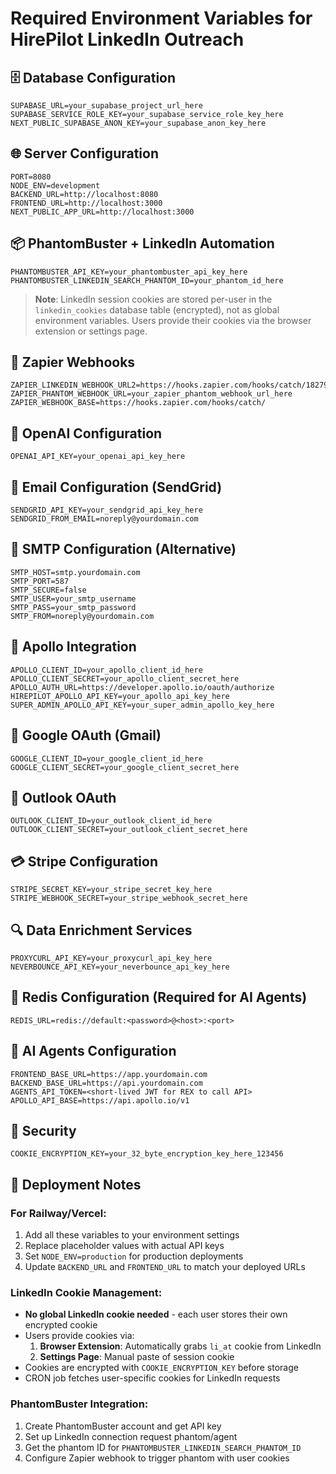 # Required Environment Variables for HirePilot LinkedIn Outreach

## 🗄️ Database Configuration
```
SUPABASE_URL=your_supabase_project_url_here
SUPABASE_SERVICE_ROLE_KEY=your_supabase_service_role_key_here
NEXT_PUBLIC_SUPABASE_ANON_KEY=your_supabase_anon_key_here
```

## 🌐 Server Configuration
```
PORT=8080
NODE_ENV=development
BACKEND_URL=http://localhost:8080
FRONTEND_URL=http://localhost:3000
NEXT_PUBLIC_APP_URL=http://localhost:3000
```

## 📦 PhantomBuster + LinkedIn Automation
```
PHANTOMBUSTER_API_KEY=your_phantombuster_api_key_here
PHANTOMBUSTER_LINKEDIN_SEARCH_PHANTOM_ID=your_phantom_id_here
```
> **Note**: LinkedIn session cookies are stored per-user in the `linkedin_cookies` database table (encrypted), not as global environment variables. Users provide their cookies via the browser extension or settings page.

## 🔁 Zapier Webhooks
```
ZAPIER_LINKEDIN_WEBHOOK_URL2=https://hooks.zapier.com/hooks/catch/18279230/u2qdg1l/
ZAPIER_PHANTOM_WEBHOOK_URL=your_zapier_phantom_webhook_url_here
ZAPIER_WEBHOOK_BASE=https://hooks.zapier.com/hooks/catch/
```

## 🤖 OpenAI Configuration
```
OPENAI_API_KEY=your_openai_api_key_here
```

## 📧 Email Configuration (SendGrid)
```
SENDGRID_API_KEY=your_sendgrid_api_key_here
SENDGRID_FROM_EMAIL=noreply@yourdomain.com
```

## 📧 SMTP Configuration (Alternative)
```
SMTP_HOST=smtp.yourdomain.com
SMTP_PORT=587
SMTP_SECURE=false
SMTP_USER=your_smtp_username
SMTP_PASS=your_smtp_password
SMTP_FROM=noreply@yourdomain.com
```

## 🚀 Apollo Integration
```
APOLLO_CLIENT_ID=your_apollo_client_id_here
APOLLO_CLIENT_SECRET=your_apollo_client_secret_here
APOLLO_AUTH_URL=https://developer.apollo.io/oauth/authorize
HIREPILOT_APOLLO_API_KEY=your_apollo_api_key_here
SUPER_ADMIN_APOLLO_API_KEY=your_super_admin_apollo_key_here
```

## 📧 Google OAuth (Gmail)
```
GOOGLE_CLIENT_ID=your_google_client_id_here
GOOGLE_CLIENT_SECRET=your_google_client_secret_here
```

## 📧 Outlook OAuth
```
OUTLOOK_CLIENT_ID=your_outlook_client_id_here
OUTLOOK_CLIENT_SECRET=your_outlook_client_secret_here
```

## 💳 Stripe Configuration
```
STRIPE_SECRET_KEY=your_stripe_secret_key_here
STRIPE_WEBHOOK_SECRET=your_stripe_webhook_secret_here
```

## 🔍 Data Enrichment Services
```
PROXYCURL_API_KEY=your_proxycurl_api_key_here
NEVERBOUNCE_API_KEY=your_neverbounce_api_key_here
```

## 🔴 Redis Configuration (Required for AI Agents)
```
REDIS_URL=redis://default:<password>@<host>:<port>
```

## 🤖 AI Agents Configuration
```
FRONTEND_BASE_URL=https://app.yourdomain.com
BACKEND_BASE_URL=https://api.yourdomain.com
AGENTS_API_TOKEN=<short-lived JWT for REX to call API>
APOLLO_API_BASE=https://api.apollo.io/v1
```

## 🔐 Security
```
COOKIE_ENCRYPTION_KEY=your_32_byte_encryption_key_here_123456
```

## 🚀 Deployment Notes

### For Railway/Vercel:
1. Add all these variables to your environment settings
2. Replace placeholder values with actual API keys
3. Set `NODE_ENV=production` for production deployments
4. Update `BACKEND_URL` and `FRONTEND_URL` to match your deployed URLs

### LinkedIn Cookie Management:
- **No global LinkedIn cookie needed** - each user stores their own encrypted cookie
- Users provide cookies via:
  1. **Browser Extension**: Automatically grabs `li_at` cookie from LinkedIn
  2. **Settings Page**: Manual paste of session cookie
- Cookies are encrypted with `COOKIE_ENCRYPTION_KEY` before storage
- CRON job fetches user-specific cookies for LinkedIn requests

### PhantomBuster Integration:
1. Create PhantomBuster account and get API key
2. Set up LinkedIn connection request phantom/agent
3. Get the phantom ID for `PHANTOMBUSTER_LINKEDIN_SEARCH_PHANTOM_ID`
4. Configure Zapier webhook to trigger phantom with user cookies 